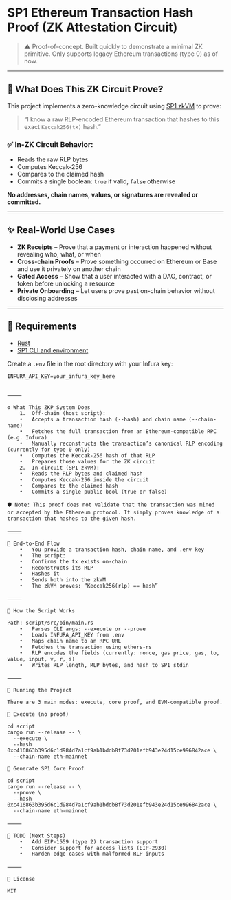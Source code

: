 # SP1 Ethereum Transaction Hash Proof (ZK Attestation Circuit)

> ⚠️ Proof-of-concept. Built quickly to demonstrate a minimal ZK primitive. Only supports legacy Ethereum transactions (type 0) as of now.

---

## 🔐 What Does This ZK Circuit Prove?

This project implements a zero-knowledge circuit using [SP1 zkVM](https://github.com/succinctlabs/sp1) to prove:

> “I know a raw RLP-encoded Ethereum transaction that hashes to this exact `Keccak256(tx)` hash.”

### ✅ In-ZK Circuit Behavior:
- Reads the raw RLP bytes
- Computes Keccak-256
- Compares to the claimed hash
- Commits a single boolean: `true` if valid, `false` otherwise

**No addresses, chain names, values, or signatures are revealed or committed.**

---

## ✨ Real-World Use Cases

- **ZK Receipts** – Prove that a payment or interaction happened without revealing who, what, or when
- **Cross-chain Proofs** – Prove something occurred on Ethereum or Base and use it privately on another chain
- **Gated Access** – Show that a user interacted with a DAO, contract, or token before unlocking a resource
- **Private Onboarding** – Let users prove past on-chain behavior without disclosing addresses

---

## 🧰 Requirements

- [Rust](https://rustup.rs/)
- [SP1 CLI and environment](https://docs.succinct.xyz/docs/sp1/getting-started/install)

Create a `.env` file in the root directory with your Infura key:

```env
INFURA_API_KEY=your_infura_key_here


⸻

⚙️ What This ZKP System Does
	1.	Off-chain (host script):
	•	Accepts a transaction hash (--hash) and chain name (--chain-name)
	•	Fetches the full transaction from an Ethereum-compatible RPC (e.g. Infura)
	•	Manually reconstructs the transaction’s canonical RLP encoding (currently for type 0 only)
	•	Computes the Keccak-256 hash of that RLP
	•	Prepares those values for the ZK circuit
	2.	In-circuit (SP1 zkVM):
	•	Reads the RLP bytes and claimed hash
	•	Computes Keccak-256 inside the circuit
	•	Compares to the claimed hash
	•	Commits a single public bool (true or false)

🛡️ Note: This proof does not validate that the transaction was mined or accepted by the Ethereum protocol. It simply proves knowledge of a transaction that hashes to the given hash.

⸻

🔁 End-to-End Flow
	•	You provide a transaction hash, chain name, and .env key
	•	The script:
	•	Confirms the tx exists on-chain
	•	Reconstructs its RLP
	•	Hashes it
	•	Sends both into the zkVM
	•	The zkVM proves: “Keccak256(rlp) == hash”

⸻

🧪 How the Script Works

Path: script/src/bin/main.rs
	•	Parses CLI args: --execute or --prove
	•	Loads INFURA_API_KEY from .env
	•	Maps chain name to an RPC URL
	•	Fetches the transaction using ethers-rs
	•	RLP encodes the fields (currently: nonce, gas price, gas, to, value, input, v, r, s)
	•	Writes RLP length, RLP bytes, and hash to SP1 stdin

⸻

🚀 Running the Project

There are 3 main modes: execute, core proof, and EVM-compatible proof.

🧪 Execute (no proof)

cd script
cargo run --release -- \
  --execute \
  --hash 0xc416863b395d6c1d984d7a1cf9ab1bddb8f73d201efb943e24d15ce996842ace \
  --chain-name eth-mainnet

🧾 Generate SP1 Core Proof

cd script
cargo run --release -- \
  --prove \
  --hash 0xc416863b395d6c1d984d7a1cf9ab1bddb8f73d201efb943e24d15ce996842ace \
  --chain-name eth-mainnet

⸻

🧱 TODO (Next Steps)
	•	Add EIP-1559 (type 2) transaction support
	•	Consider support for access lists (EIP-2930)
	•	Harden edge cases with malformed RLP inputs

⸻

📜 License

MIT